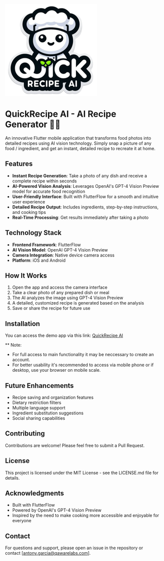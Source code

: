 ![This is an alt text.](/images/QuickRecipe%20AI%20Logo.png "QuickRecipe AI Application logo")
# QuickRecipe AI - AI Recipe Generator 🍳📸

An innovative Flutter mobile application that transforms food photos into detailed recipes using AI vision technology. Simply snap a picture of any food / ingredient, and get an instant, detailed recipe to recreate it at home.

## Features

- **Instant Recipe Generation**: Take a photo of any dish and receive a complete recipe within seconds
- **AI-Powered Vision Analysis**: Leverages OpenAI's GPT-4 Vision Preview model for accurate food recognition
- **User-Friendly Interface**: Built with FlutterFlow for a smooth and intuitive user experience
- **Detailed Recipe Output**: Includes ingredients, step-by-step instructions, and cooking tips
- **Real-Time Processing**: Get results immediately after taking a photo

## Technology Stack

- **Frontend Framework**: FlutterFlow
- **AI Vision Model**: OpenAI GPT-4 Vision Preview
- **Camera Integration**: Native device camera access
- **Platform**: iOS and Android

## How It Works

1. Open the app and access the camera interface
2. Take a clear photo of any prepared dish or meal
3. The AI analyzes the image using GPT-4 Vision Preview
4. A detailed, customized recipe is generated based on the analysis
5. Save or share the recipe for future use

## Installation

You can access the demo app via this link: [QuickRecipe AI](https://quick-recipe-a-i-oc02bb.flutterflow.app/)

** Note: 
* For full access to main functionality it may be neccessary to create an account.
* For better usability it's recommended to access via mobile phone or if desktop, use your browser on mobile scale.
  
## Future Enhancements

- Recipe saving and organization features
- Dietary restriction filters
- Multiple language support
- Ingredient substitution suggestions
- Social sharing capabilities

## Contributing

Contributions are welcome! Please feel free to submit a Pull Request.

## License

This project is licensed under the MIT License - see the LICENSE.md file for details.

## Acknowledgments

- Built with FlutterFlow
- Powered by OpenAI's GPT-4 Vision Preview
- Inspired by the need to make cooking more accessible and enjoyable for everyone

## Contact

For questions and support, please open an issue in the repository or contact [antony.garcia@qawarelabs.com].
